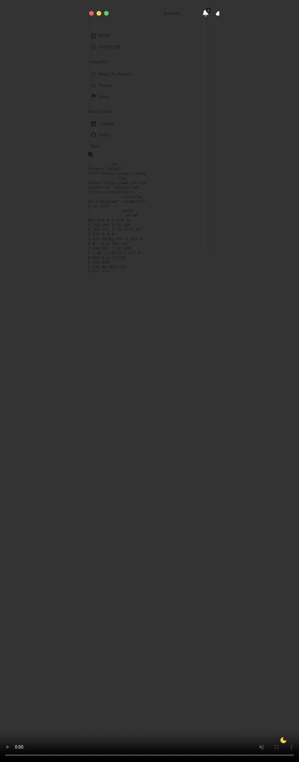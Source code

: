 <!-- Important Notes: while running the code on a local host or internal server there are no errors, Currently some methods are not accepted because of some encryption -->
<html lang="en">

<head>
  <meta charset="UTF-8">
  <title>Portfolio - Patchol</title>
  <link rel="stylesheet" href="https://fonts.googleapis.com/css?family=Roboto+Mono&display=swap">
  <style>
    * {
      outline: none;
      box-sizing: border-box;
    }

    :root {
      --theme-bg-color: rgba(16 18 27 / 40%);
      --border-color: rgba(113 119 144 / 25%);
      --theme-color: #f9fafb;
      --inactive-color: rgb(113 119 144 / 78%);
      --body-font: "Roboto Mono", Monospace;
      --hover-menu-bg: rgba(12 15 25 / 30%);
      --content-title-color: #999ba5;
      --content-bg: rgb(146 151 179 / 13%);
      --button-inactive: rgb(249 250 251 / 55%);
      --search-bg: #0e0e0e;
      --overlay-bg: rgba(36, 39, 59, 0.3);
      --scrollbar-bg: rgb(1 2 3 / 40%);
      --text_gradient: linear-gradient(to right, #e6e5e5, #f5f5f5);
      --large_cursor_color: white;
      --small_cursor_color: rgb(150, 150, 150);
    }

    .light-mode {
      --theme-bg-color: rgb(255 255 255 / 31%);
      --theme-color: #3c3a3a;
      --inactive-color: #333333;
      --button-inactive: #3c3a3a;
      --search-bg: rgb(255 255 255 / 31%);
      --dropdown-bg: #f7f7f7;
      --overlay-bg: rgb(255 255 255 / 30%);
      --border-color: rgb(255 255 255 / 35%);
      --hover-menu-bg: rgba(255 255 255 / 35%);
      --scrollbar-bg: rgb(255 253 253 / 57%);
      --content-title-color: --theme-color;
      --text_gradient: linear-gradient(to right, rgb(10, 10, 10), #131313);
      --large_cursor_color: black;
      --small_cursor_color: rgb(32, 32, 32);

    }

    html {
      box-sizing: border-box;
      -webkit-font-smoothing: antialiased;
    }

    body {
      cursor: none;
      font-family: var(--body-font);
      background-image: url(https://cdn.discordapp.com/attachments/597497464211243028/1121114691175985242/background.png);
      background-size: cover;
      background-position: center;
      display: flex;
      justify-content: center;
      align-items: center;
      flex-direction: column;
      padding: 2em;
      width: 100%;
      height: 100vh;
      overflow-x: hidden;
      overflow-y: hidden;
    }

    .cursor {
      width: var(--size);
      height: var(--size);
      border-radius: 50%;
      position: absolute;
      left: 0;
      top: 0;
      pointer-events: none;
      z-index: 100;
    }

    .cursor--large {
      --size: 40px;
      border: 1px solid var(--large_cursor_color);
      ;
    }

    .cursor--small {
      --size: 10px;
      background: var(--small_cursor_color);
      transform: translate(-50%, -50%);
    }

    @media screen and (max-width: 480px) {
      body {
        padding: 0.8em;
      }
    }

    .video-bg {
      position: fixed;
      right: 0;
      top: 0;
      width: 100%;
      height: 100%;
    }

    .video-bg video {
      width: 100%;
      height: 100%;
      -o-object-fit: cover;
      object-fit: cover;
    }

    img {
      max-width: 100%;
    }

    .dark-light {
      position: fixed;
      bottom: 50px;
      right: 30px;
      background-color: var(--dropdown-bg);
      box-shadow: -1px 3px 8px -1px rgba(0, 0, 0, 0.2);
      padding: 8px;
      border-radius: 50%;
      z-index: 3;

    }

    .dark-light svg {
      width: 24px;
      flex-shrink: 0;
      fill: #ffce45;
      stroke: #ffce45;
      transition: 0.5s;
    }

    .light-mode .dark-light svg {
      fill: transparent;
      stroke: var(--theme-color);
    }

    .light-mode .profile-img {
      border: 2px solid var(--theme-bg-color);
    }

    .light-mode .content-section ul {
      background-color: var(--theme-bg-color);
    }


    .light-mode .dropdown.is-active ul {
      background-color: rgba(255, 255, 255, 0.94);
    }


    .app {
      background-color: var(--theme-bg-color);
      max-width: 1250px;
      max-height: 860px;
      height: 90vh;
      display: flex;
      flex-direction: column;
      overflow: hidden;
      position: relative;
      width: 100%;
      border-radius: 14px;
      backdrop-filter: blur(20px);
      -webkit-backdrop-filter: blur(20px);
      font-size: 15px;
      font-weight: 500;
    }

    .header {
      display: flex;
      align-items: center;
      flex-shrink: 0;
      height: 58px;
      width: 100%;
      border-bottom: 1px solid var(--border-color);
      padding: 0 30px;
      white-space: nowrap;
    }

    @media screen and (max-width: 480px) {
      .header {
        padding: 0 16px;
      }
    }

    .header-menu {
      display: flex;
      align-items: center;
    }

    .header-menu a {
      padding: 20px 30px;
      text-decoration: none;
      color: var(--inactive-color);
      border-bottom: 2px solid transparent;
      transition: 0.3s;
    }

    @media screen and (max-width: 610px) {
      .header-menu a:not(.main-header-link) {
        display: none;
      }
    }

    .header-menu a.is-active,
    .header-menu a:hover {
      color: var(--theme-color);
      border-bottom: 2px solid var(--theme-color);
    }

    .notify {
      position: relative;
    }

    .notify:before {
      content: "";
      position: absolute;
      background-color: #272727;
      width: 6px;
      height: 6px;
      border-radius: 50%;
      right: 20px;
      top: 16px;
    }

    @media screen and (max-width: 1055px) {
      .notify {
        display: none;
      }
    }

    .menu-circle {
      width: 15px;
      height: 15px;
      background-color: #f96057;
      border-radius: 50%;
      box-shadow: 24px 0 0 0 #f8ce52, 48px 0 0 0 #5fcf65;
      margin-right: 195px;
      flex-shrink: 0;
    }

    @media screen and (max-width: 945px) {
      .menu-circle {
        display: none;
      }
    }

    @keyframes glowing-button-85 {
      0% {
        background-position: 0 0;
      }

      50% {
        background-position: 400% 0;
      }

      100% {
        background-position: 0 0;
      }
    }

    .button-85:after {
      z-index: -1;
      content: "";
      position: absolute;
      width: 100%;
      height: 100%;
      background: #222;
      left: 0;
      top: 0;
      border-radius: 10px;
    }

    .search-bar {
      height: 40px;
      display: flex;
      width: 100%;
      max-width: 400px;
      padding-left: 16px;
      border-radius: 2px;
    }

    .search-bar input {
      width: 100%;
      height: 100%;
      border: none;
      background-color: var(--search-bg);
      border-radius: 4px;
      font-family: var(--body-font);
      font-size: 15px;
      font-weight: 1000;
      padding: 0 20px 0 40px;
      box-shadow: 0 0 0 2px rgba(134, 140, 160, 0.02);
      background-size: 14px;
      background-repeat: no-repeat;
      background-position: 16px 48%;
      color: var(--theme-color);
    }

    .search-bar input::-moz-placeholder {
      font-family: var(--body-font);
      color: var(--inactive-color);
      font-size: 15px;
      font-weight: 500;
    }

    .search-bar input:-ms-input-placeholder {
      font-family: var(--body-font);
      color: var(--inactive-color);
      font-size: 15px;
      font-weight: 500;
    }

    .search-bar input::placeholder {
      font-family: var(--body-font);
      color: var(--inactive-color);
      font-size: 15px;
      font-weight: 500;
    }

    .header-profile {
      display: flex;
      align-items: center;
      padding: 0 16px 0 40px;
      margin-left: auto;
      flex-shrink: 0;
    }

    .header-profile svg {
      width: 22px;
      color: #f9fafb;
      flex-shrink: 0;
    }

    .notification {
      position: relative;
    }

    .notification-number {
      position: absolute;
      background-color: #161616;
      width: 16px;
      height: 16px;
      border-radius: 50%;
      font-size: 10px;
      display: flex;
      align-items: center;
      justify-content: center;
      color: #fff;
      right: -6px;
      top: -6px;
    }

    .notification+svg {
      margin-left: 22px;
    }

    @media screen and (max-width: 945px) {
      .notification+svg {
        display: none;
      }
    }

    .profile-img {
      width: 32px;
      height: 32px;
      border-radius: 50%;
      -o-object-fit: cover;
      object-fit: cover;
      border: 2px solid var(--theme-color);
      margin-left: 22px;
    }

    .wide .header-menu,
    .wide .header-profile {
      display: none;
    }

    .wide .search-bar {
      max-width: 600px;
      margin: auto;
      transition: 0.4s;
      box-shadow: 0 0 0 1px var(--border-color);
      padding-left: 0;
    }

    .wide .menu-circle {
      margin-right: 0;
    }

    .wrapper {
      display: flex;
      flex-grow: 1;
      overflow: hidden;
    }

    .left-side {
      overflow-x: hidden;
      flex-basis: 240px;
      border-right: 1px solid var(--border-color);
      padding: 26px;
      overflow: auto;
      flex-shrink: 0;
    }

    @media screen and (max-width: 945px) {
      .left-side {
        display: none;
      }
    }

    .side-wrapper+.side-wrapper {
      margin-top: 20px;
    }

    .side-title {
      color: var(--inactive-color);
      margin-bottom: 14px;
    }

    .side-menu {
      display: flex;
      flex-direction: column;
      white-space: nowrap;
    }

    .side-menu a {
      text-decoration: none;
      color: var(--theme-color);
      display: flex;
      align-items: center;
      font-weight: 400;
      padding: 10px;
      font-size: 14px;
      border-radius: 6px;
      transition: 0.3s;
    }

    .side-menu a:hover {
      background-color: var(--hover-menu-bg);
    }

    .side-menu svg {
      width: 16px;
      margin-right: 8px;
    }

    .updates {
      position: relative;
      top: 0;
      right: 0;
      margin-left: auto;
      width: 18px;
      height: 18px;
      font-size: 11px;
    }

    .main-header {
      display: flex;
      align-items: center;
      border-bottom: 1px solid var(--border-color);
      height: 58px;
      flex-shrink: 0;
    }

    .main-header .header-menu {
      margin-left: 150px;
    }

    @media screen and (max-width: 1055px) {
      .main-header .header-menu {
        margin: auto;
      }
    }

    .main-header .header-menu a {
      padding: 20px 24px;
    }

    .main-container {
      display: flex;
      flex-direction: column;
      flex-grow: 1;
    }

    .menu-link-main {
      text-decoration: none;
      color: var(--theme-color);
      padding: 0 30px;
    }

    @media screen and (max-width: 1055px) {
      .menu-link-main {
        display: none;
      }
    }

    .content-wrapper {
      display: flex;
      flex-direction: column;
      color: var(--theme-color);
      padding: 20px 40px;
      height: 100%;
      overflow: auto;
      background-color: var(--theme-bg-color);
    }

    @media screen and (max-width: 510px) {
      .content-wrapper {
        padding: 20px;
      }
    }

    .content-wrapper-header {
      display: flex;
      align-items: center;
      width: 100%;
      justify-content: space-between;
      border-radius: 14px;
      padding: 20px 40px;
    }

    @media screen and (max-width: 415px) {
      .content-wrapper-header {
        padding: 20px;
      }
    }





    .content-wrapp-header {
      display: flex;
      align-items: center;
      width: 100%;
      font-size: 16px;
      background-color: var(--content-bg);
      border-radius: 14px;
      border: 1px solid var(--theme-bg-color);
      padding: 20px;

      transition: 0.3s ease;
      justify-content: space-between;

      padding: 20px 40px;
    }

    @media screen and (max-width: 415px) {
      .content-wrapp-header {
        padding: 20px;
      }
    }



    .content-wrapper.overlay {
      pointer-events: none;
      transition: 0.3s;
      background-color: var(--overlay-bg);
    }

    .overlay-app {
      width: 100%;
      height: 100%;
      position: fixed;
      left: 0;
      top: 0;
      pointer-events: all;
      background-color: rgba(36, 39, 59, 0.8);
      opacity: 0;
      visibility: hidden;
      transition: 0.3s;
    }

    .overlay-app.is-active {
      visibility: visible;
      opacity: 1;
    }

    .img-content {
      font-weight: 500;
      font-size: 17px;
      display: flex;
      align-items: center;
      margin: 0;
    }

    .img-content svg {
      width: 28px;
      margin-right: 14px;
    }

    .content-text {
      font-weight: 400;
      font-size: 14px;
      margin-top: 16px;
      line-height: 1.7em;
      color: #ebecec;
      width: 150%;
      background-image: var(--text_gradient);
      display: -webkit-box;
      -webkit-line-clamp: 4;
      -webkit-box-orient: vertical;
      overflow: hidden;
      text-overflow: ellipsis;
      -webkit-background-clip: text;
      -moz-background-clip: text;
      -webkit-text-fill-color: transparent;
      -moz-text-fill-color: transparent;
    }

    .content-tt {
      font-weight: 400;
      font-size: 14px;
      margin-top: 16px;
      line-height: 1.7em;
      width: 250%;
      color: #ebecec;
      background-image: var(--text_gradient);
      display: -webkit-box;
      -webkit-line-clamp: 4;
      -webkit-background-clip: text;
      -moz-background-clip: text;
      -webkit-text-fill-color: transparent;
      -moz-text-fill-color: transparent;
    }

    .content-wrapper-context {
      max-width: 350px;
    }

    .content-button {
      cursor: none;
      background-color: #1f1f1f;
      border: none;
      padding: 8px 26px;
      color: #fff;
      border-radius: 5px;
      margin-top: 16px;
      transition: 0.3s;
      margin-left: 10px;
      white-space: nowrap;
    }

    .content-wrapper-img {
      width: 150px;
      -o-object-fit: cover;
      object-fit: cover;
      margin-top: -25px;
      -o-object-position: center;
      object-position: center;
    }

    @media screen and (max-width: 520px) {
      .content-wrapper-img {
        width: 90px;
      }
    }

    .content-section {
      margin-top: 30px;
      display: flex;
      flex-direction: column;
    }

    .content-section-title {
      color: var(--content-title-color);
      margin-bottom: 14px;
    }

    .content-section ul {
      display: flex;
      flex-direction: column;
      width: 100%;
      height: 100%;
      justify-content: space-around;
      background-color: var(--content-bg);
      padding-left: 0;
      margin: 0;
      border-radius: 14px;
      border: 1px solid var(--theme-bg-color);
    }

    .content-section ul li {
      list-style: none;
      padding: 10px 18px;
      display: flex;
      align-items: center;
      font-size: 16px;
      width: 100%;
      height: 100%;
      white-space: nowrap;
      transition: 0.3s;
    }

    .content-section ul li:hover {
      background-color: var(--theme-bg-color);
    }

    .content-section ul li:hover:first-child {
      border-radius: 13px 13px 0 0;
    }

    .content-section ul li:hover:last-child {
      border-radius: 0 0 13px 13px;
    }

    .content-section ul li+li {
      border-top: 1px solid var(--border-color);
    }

    .content-section ul svg {
      width: 28px;
      border-radius: 6px;
      margin-right: 16px;
      flex-shrink: 0;
    }

    .products {
      display: flex;
      align-items: center;
      width: 150px;
    }

    @media screen and (max-width: 480px) {
      .products {
        width: 120px;
      }
    }

    .status {
      margin-left: auto;
      width: 140px;
      font-size: 15px;
      position: relative;
    }

    @media screen and (max-width: 700px) {
      .status {
        display: none;
      }
    }

    .status-circle {
      width: 6px;
      height: 6px;
      background-color: #2b2b2b;
      position: absolute;
      border-radius: 50%;
      top: 4px;
      left: -20px;
    }

    .status-button {
      font-size: 15px;
      margin-top: 0;
      padding: 6px 24px;
    }



    @media screen and (max-width: 390px) {
      .status-button {
        padding: 6px 14px;
      }
    }

    .status-button.open {
      background: none;
      color: var(--button-inactive);
      border: 1px solid var(--button-inactive);
    }

    .status-button:not(.open):hover {
      color: #fff;
      border-color: #fff;
    }

    .content-button:not(.open):hover {
      cursor: none;
      background: #939394;
    }

    .menu {
      width: 5px;
      height: 5px;
      background-color: var(--button-inactive);
      border-radius: 50%;
      box-shadow: 7px 0 0 0 var(--button-inactive), 14px 0 0 0 var(--button-inactive);
      margin: 0 12px;
    }

    @media screen and (max-width: 415px) {
      .adobe-product .menu {
        display: none;
      }
    }

    .dropdown {
      position: relative;
      height: 53px;
      width: 40px;
      top: -24px;
      display: flex;
      left: -5px;
      background: transparent;
      border: none;
    }

    .dropdown ul {
      position: absolute;
      background: var(--dropdown-bg);
      height: 110px;
      width: 120px;
      right: 0;
      top: 20px;
      pointer-events: none;
      opacity: 0;
      transform: translatey(10px);
      transition: all 0.4s ease;
    }

    .dropdown ul li a {
      text-decoration: none;
      color: var(--theme-color);
      font-size: 12px;
    }

    .dropdown.is-active ul {
      opacity: 1;
      pointer-events: all;
      transform: translatey(25px);
    }

    .dropdown.is-active ul li:hover {
      background-color: var(--dropdown-hover);
    }

    .button-wrapper {
      display: flex;
      align-items: center;
      justify-content: flex-end;
      width: 187px;
      margin-left: auto;
    }

    @media screen and (max-width: 480px) {
      .button-wrapper {
        width: auto;
      }
    }







    .content-button-wrapper .content-button.status-button.open.close {
      width: auto;
    }

    .content-section .close {
      margin-right: 0;
      width: 24px;
    }

    .checkbox-wrapper {
      display: flex;
      align-items: center;
      font-size: 14px;
      font-weight: 400;
    }

    .checkbox-wrapper+.checkbox-wrapper {
      margin: 20px 0 40px;
    }

    .checkbox {
      display: none;
    }

    .checkbox+label {
      display: flex;
      align-items: center;
    }

    .checkbox+label:before {
      content: "";
      margin-right: 10px;
      width: 15px;
      height: 15px;
      border: 1px solid var(--theme-color);
      border-radius: 4px;
      flex-shrink: 0;
    }

    .checkbox:checked+label:before {
      background-color: #414141;
      border-color: #414141;
      background-image: url("data:image/svg+xml;charset=UTF-8,%3csvg xmlns='http://www.w3.org/2000/svg' width='24' height='24' viewBox='0 0 24 24' fill='none' stroke='%23fff' stroke-width='3' stroke-linecap='round' stroke-linejoin='round' class='feather feather-check'%3e%3cpath d='M20 6L9 17l-5-5'/%3e%3c/svg%3e");
      background-position: 50%;
      background-size: 12px;
      background-repeat: no-repeat;
    }

    .content-button-wrapper {
      margin-top: auto;
      margin-left: auto;
    }

    .content-button-wrapper .open {
      margin-right: 8px;
    }

    .apps-card {
      display: flex;
      align-items: center;
      flex-wrap: wrap;
      width: calc(100% + 20px);
    }

    .app-card {
      display: flex;
      flex-direction: column;
      width: calc(33.3% - 20px);
      font-size: 16px;
      background-color: var(--content-bg);
      border-radius: 14px;
      border: 1px solid var(--theme-bg-color);
      padding: 20px;
      transition: 0.3s ease;
    }

    .app-card:hover {
      transform: scale(1.02);
      background-color: var(--theme-bg-color);
    }

    .app-card svg {
      width: 28px;
      border-radius: 6px;
      margin-right: 12px;
      flex-shrink: 0;
    }

    .app-card+.app-card {
      margin-left: 20px;
    }

    .app-card span {
      display: flex;
      align-items: center;
    }

    .app-card__subtext {
      font-size: 14px;
      font-weight: 400;
      line-height: 1.6em;
      margin-top: 20px;
      border-bottom: 1px solid var(--border-color);
      padding-bottom: 20px;
    }

    .app-card-buttons {
      display: flex;
      align-items: center;
      margin-left: auto;
      margin-top: 16px;
    }

    @media screen and (max-width: 1110px) {
      .app-card {
        width: calc(50% - 20px);
      }

      .app-card:last-child {
        margin-top: 20px;
        margin-left: 0px;
      }
    }

    @media screen and (max-width: 565px) {
      .app-card {
        width: calc(100% - 20px);
        margin-top: 20px;
      }

      .app-card+.app-card {
        margin-left: 0;
      }
    }

    ::-webkit-scrollbar {
      width: 6px;
      border-radius: 10px;
    }

    ::-webkit-scrollbar-thumb {
      background: var(--scrollbar-bg);
      border-radius: 10px;
    }
  </style>
</head>

<body>
  <div class="cursor cursor--large"></div>
  <div class="cursor cursor--small"></div>
  <!DOCTYPE html>
  <html lang="en">

  <head>
    <meta charset="UTF-8">
    <title>Portfolio - Aviv Shaked</title>
    <script src="https://cdn.jsdelivr.net/npm/bootstrap@5.1.3/dist/js/bootstrap.min.js"
      integrity="sha384-QJHtvGhmr9XOIpI6YVutG+2QOK9T+ZnN4kzFN1RtK3zEFEIsxhlmWl5/YESvpZ13"
      crossorigin="anonymous"></script>
    <link rel="stylesheet" href="https://cdn.jsdelivr.net/npm/bootstrap@5.1.3/dist/css/bootstrap.min.css"
      integrity="sha384-1BmE4kWBq78iYhFldvKuhfTAU6auU8tT94WrHftjDbrCEXSU1oBoqyl2QvZ6jIW3" crossorigin="anonymous">
    <link rel="stylesheet" href="https://cdnjs.cloudflare.com/ajax/libs/normalize/5.0.0/normalize.min.css">
    <meta name="viewport" content="width=device-width, initial-scale=1.0">

  </head>

  <body>
    <div class="video-bg">
      <video width="1920 " height="1080" autoplay loop muted>
        <source src="https://cdn.discordapp.com/attachments/597497464211243028/1121114690601369670/waves.mp4"
          type="video/mp4">
        Your browser does not support the video tag.
      </video>
    </div>
    <div class="dark-light">
      <svg viewBox="0 0 24 24" stroke="currentColor" stroke-width="1.5" fill="none" stroke-linecap="round"
        stroke-linejoin="round">
        <path d="M21 12.79A9 9 0 1111.21 3 7 7 0 0021 12.79z" />
      </svg>
    </div>
    <div class="app">
      <div class="header">
        <div class="menu-circle"></div>
        <div class="header-menu">
          <a class="menu-link is-active" href="#">Portfolio</a>
        </div>
        <div class="header-profile">
          <div class="notification">
            <span class="notification-number">0 </span>
            <svg viewBox="0 0 24 24" fill="currentColor" stroke="currentColor" stroke-width="2" stroke-linecap="round"
              stroke-linejoin="round" class="feather feather-bell">
              <path d="M18 8A6 6 0 006 8c0 7-3 9-3 9h18s-3-2-3-9M13.73 21a2 2 0 01-3.46 0" />
            </svg>
          </div>
          <svg viewBox="0 0 512 512" fill="currentColor">
            <path
              d="M448.773 235.551A135.893 135.893 0 00451 211c0-74.443-60.557-135-135-135-47.52 0-91.567 25.313-115.766 65.537-32.666-10.59-66.182-6.049-93.794 12.979-27.612 19.013-44.092 49.116-45.425 82.031C24.716 253.788 0 290.497 0 331c0 7.031 1.703 13.887 3.006 20.537l.015.015C12.719 400.492 56.034 436 106 436h300c57.891 0 106-47.109 106-105 0-40.942-25.053-77.798-63.227-95.449z" />
          </svg>
          <img class="profile-img"
            src="https://media.licdn.com/dms/image/D4E03AQET697eb0jtIQ/profile-displayphoto-shrink_800_800/0/1681474065656?e=1692835200&v=beta&t=qXTMtCKD3VZD0J8ZqFVVo2eSkWAlrHczbsA0qF3dU_o"
            alt="">
        </div>
      </div>
      <div class="wrapper">
        <div class="left-side">
          <div class="side-wrapper">
            <div class="side-menu">
              <a href="#home">
                <svg viewBox="0 0 512 512">
                  <g xmlns="http://www.w3.org/2000/svg" fill="currentColor">
                    <path d="M0 0h128v128H0zm0 0M192 0h128v128H192zm0 0M384 0h128v128H384zm0 0M0 192h128v128H0zm0 0"
                      data-original="#bfc9d1" />
                  </g>
                  <path xmlns="http://www.w3.org/2000/svg" d="M192 192h128v128H192zm0 0" fill="currentColor"
                    data-original="#82b1ff" />
                  <path xmlns="http://www.w3.org/2000/svg"
                    d="M384 192h128v128H384zm0 0M0 384h128v128H0zm0 0M192 384h128v128H192zm0 0M384 384h128v128H384zm0 0"
                    fill="currentColor" data-original="#bfc9d1" />
                </svg>
                HOME
              </a>
              <a href="#what">
                <svg xmlns="http://www.w3.org/2000/svg" width="16" height="16" fill="currentColor" class="bi bi-grid"
                  viewBox="0 0 16 16">
                  <path
                    d="M1 2.5A1.5 1.5 0 0 1 2.5 1h3A1.5 1.5 0 0 1 7 2.5v3A1.5 1.5 0 0 1 5.5 7h-3A1.5 1.5 0 0 1 1 5.5v-3zM2.5 2a.5.5 0 0 0-.5.5v3a.5.5 0 0 0 .5.5h3a.5.5 0 0 0 .5-.5v-3a.5.5 0 0 0-.5-.5h-3zm6.5.5A1.5 1.5 0 0 1 10.5 1h3A1.5 1.5 0 0 1 15 2.5v3A1.5 1.5 0 0 1 13.5 7h-3A1.5 1.5 0 0 1 9 5.5v-3zm1.5-.5a.5.5 0 0 0-.5.5v3a.5.5 0 0 0 .5.5h3a.5.5 0 0 0 .5-.5v-3a.5.5 0 0 0-.5-.5h-3zM1 10.5A1.5 1.5 0 0 1 2.5 9h3A1.5 1.5 0 0 1 7 10.5v3A1.5 1.5 0 0 1 5.5 15h-3A1.5 1.5 0 0 1 1 13.5v-3zm1.5-.5a.5.5 0 0 0-.5.5v3a.5.5 0 0 0 .5.5h3a.5.5 0 0 0 .5-.5v-3a.5.5 0 0 0-.5-.5h-3zm6.5.5A1.5 1.5 0 0 1 10.5 9h3a1.5 1.5 0 0 1 1.5 1.5v3a1.5 1.5 0 0 1-1.5 1.5h-3A1.5 1.5 0 0 1 9 13.5v-3zm1.5-.5a.5.5 0 0 0-.5.5v3a.5.5 0 0 0 .5.5h3a.5.5 0 0 0 .5-.5v-3a.5.5 0 0 0-.5-.5h-3z" />
                </svg>
                EXPERTISE
              </a>
            </div>
          </div>
          <div class="side-wrapper">
            <div class="side-title">Categories</div>
            <div class="side-menu">
              <a href="#work">
                <svg xmlns="http://www.w3.org/2000/svg" width="16" height="16" fill="currentColor"
                  class="bi bi-list-check" viewBox="0 0 16 16">
                  <path fill-rule="evenodd"
                    d="M5 11.5a.5.5 0 0 1 .5-.5h9a.5.5 0 0 1 0 1h-9a.5.5 0 0 1-.5-.5zm0-4a.5.5 0 0 1 .5-.5h9a.5.5 0 0 1 0 1h-9a.5.5 0 0 1-.5-.5zm0-4a.5.5 0 0 1 .5-.5h9a.5.5 0 0 1 0 1h-9a.5.5 0 0 1-.5-.5zM3.854 2.146a.5.5 0 0 1 0 .708l-1.5 1.5a.5.5 0 0 1-.708 0l-.5-.5a.5.5 0 1 1 .708-.708L2 3.293l1.146-1.147a.5.5 0 0 1 .708 0zm0 4a.5.5 0 0 1 0 .708l-1.5 1.5a.5.5 0 0 1-.708 0l-.5-.5a.5.5 0 1 1 .708-.708L2 7.293l1.146-1.147a.5.5 0 0 1 .708 0zm0 4a.5.5 0 0 1 0 .708l-1.5 1.5a.5.5 0 0 1-.708 0l-.5-.5a.5.5 0 0 1 .708-.708l.146.147 1.146-1.147a.5.5 0 0 1 .708 0z" />
                </svg>
                Work ( No Record )
              </a>
              <a href="#project">
                <svg xmlns="http://www.w3.org/2000/svg" width="16" height="16" fill="currentColor"
                  class="bi bi-code-slash" viewBox="0 0 16 16">
                  <path
                    d="M10.478 1.647a.5.5 0 1 0-.956-.294l-4 13a.5.5 0 0 0 .956.294l4-13zM4.854 4.146a.5.5 0 0 1 0 .708L1.707 8l3.147 3.146a.5.5 0 0 1-.708.708l-3.5-3.5a.5.5 0 0 1 0-.708l3.5-3.5a.5.5 0 0 1 .708 0zm6.292 0a.5.5 0 0 0 0 .708L14.293 8l-3.147 3.146a.5.5 0 0 0 .708.708l3.5-3.5a.5.5 0 0 0 0-.708l-3.5-3.5a.5.5 0 0 0-.708 0z" />
                </svg>
                Projects
              </a>
              <a href="#about">
                <svg xmlns="http://www.w3.org/2000/svg" width="16" height="16" fill="currentColor"
                  class="bi bi-flag-fill" viewBox="0 0 16 16">
                  <path
                    d="M14.778.085A.5.5 0 0 1 15 .5V8a.5.5 0 0 1-.314.464L14.5 8l.186.464-.003.001-.006.003-.023.009a12.435 12.435 0 0 1-.397.15c-.264.095-.631.223-1.047.35-.816.252-1.879.523-2.71.523-.847 0-1.548-.28-2.158-.525l-.028-.01C7.68 8.71 7.14 8.5 6.5 8.5c-.7 0-1.638.23-2.437.477A19.626 19.626 0 0 0 3 9.342V15.5a.5.5 0 0 1-1 0V.5a.5.5 0 0 1 1 0v.282c.226-.079.496-.17.79-.26C4.606.272 5.67 0 6.5 0c.84 0 1.524.277 2.121.519l.043.018C9.286.788 9.828 1 10.5 1c.7 0 1.638-.23 2.437-.477a19.587 19.587 0 0 0 1.349-.476l.019-.007.004-.002h.001" />
                </svg>
                About
              </a>
            </div>
          </div>
          <div class="side-wrapper">
            <div class="side-title">Social Links</div>
            <div class="side-menu">
              <a target="_blank" href="https://www.linkedin.com/in/aviv-shaked-59a4b7271/">
                <svg xmlns="http://www.w3.org/2000/svg" width="16" height="16" fill="currentColor"
                  class="bi bi-linkedin" viewBox="0 0 16 16">
                  <path
                    d="M0 1.146C0 .513.526 0 1.175 0h13.65C15.474 0 16 .513 16 1.146v13.708c0 .633-.526 1.146-1.175 1.146H1.175C.526 16 0 15.487 0 14.854V1.146zm4.943 12.248V6.169H2.542v7.225h2.401zm-1.2-8.212c.837 0 1.358-.554 1.358-1.248-.015-.709-.52-1.248-1.342-1.248-.822 0-1.359.54-1.359 1.248 0 .694.521 1.248 1.327 1.248h.016zm4.908 8.212V9.359c0-.216.016-.432.08-.586.173-.431.568-.878 1.232-.878.869 0 1.216.662 1.216 1.634v3.865h2.401V9.25c0-2.22-1.184-3.252-2.764-3.252-1.274 0-1.845.7-2.165 1.193v.025h-.016a5.54 5.54 0 0 1 .016-.025V6.169h-2.4c.03.678 0 7.225 0 7.225h2.4z" />
                </svg>
                LinkedIn
              </a>
              <a target="_blank" href="https://github.com/Patcholie">
                <svg xmlns="http://www.w3.org/2000/svg" width="16" height="16" fill="currentColor" class="bi bi-github"
                  viewBox="0 0 16 16">
                  <path
                    d="M8 0C3.58 0 0 3.58 0 8c0 3.54 2.29 6.53 5.47 7.59.4.07.55-.17.55-.38 0-.19-.01-.82-.01-1.49-2.01.37-2.53-.49-2.69-.94-.09-.23-.48-.94-.82-1.13-.28-.15-.68-.52-.01-.53.63-.01 1.08.58 1.23.82.72 1.21 1.87.87 2.33.66.07-.52.28-.87.51-1.07-1.78-.2-3.64-.89-3.64-3.95 0-.87.31-1.59.82-2.15-.08-.2-.36-1.02.08-2.12 0 0 .67-.21 2.2.82.64-.18 1.32-.27 2-.27.68 0 1.36.09 2 .27 1.53-1.04 2.2-.82 2.2-.82.44 1.1.16 1.92.08 2.12.51.56.82 1.27.82 2.15 0 3.07-1.87 3.75-3.65 3.95.29.25.54.73.54 1.48 0 1.07-.01 1.93-.01 2.2 0 .21.15.46.55.38A8.012 8.012 0 0 0 16 8c0-4.42-3.58-8-8-8z" />
                </svg>
                Github
              </a>
        <a href="mailto:aquamarined07@gmail.com?subject=&cc=&bcc=&body=">Mail</a>
                <svg viewBox="0 0 512 512" fill="currentColor">
                  <path
                    d="M352 0H64C28.704 0 0 28.704 0 64v320a16.02 16.02 0 009.216 14.496A16.232 16.232 0 0016 400c3.68 0 7.328-1.248 10.24-3.712L117.792 320H352c35.296 0 64-28.704 64-64V64c0-35.296-28.704-64-64-64z" />
                  <path
                    d="M464 128h-16v128c0 52.928-43.072 96-96 96H129.376L128 353.152V400c0 26.464 21.536 48 48 48h234.368l75.616 60.512A16.158 16.158 0 00496 512c2.336 0 4.704-.544 6.944-1.6A15.968 15.968 0 00512    496V176c0-26.464-21.536-48-48-48z" /></svg></a>

              <a target="_blank" href="https://www.instagram.com/_avivshaked_/">
                <svg xmlns="http://www.w3.org/2000/svg" width="16" height="16" fill="currentColor"
                  class="bi bi-instagram" viewBox="0 0 16 16">
                  <path
                    d="M8 0C5.829 0 5.556.01 4.703.048 3.85.088 3.269.222 2.76.42a3.917 3.917 0 0 0-1.417.923A3.927 3.927 0 0 0 .42 2.76C.222 3.268.087 3.85.048 4.7.01 5.555 0 5.827 0 8.001c0 2.172.01 2.444.048 3.297.04.852.174 1.433.372 1.942.205.526.478.972.923 1.417.444.445.89.719 1.416.923.51.198 1.09.333 1.942.372C5.555 15.99 5.827 16 8 16s2.444-.01 3.298-.048c.851-.04 1.434-.174 1.943-.372a3.916 3.916 0 0 0 1.416-.923c.445-.445.718-.891.923-1.417.197-.509.332-1.09.372-1.942C15.99 10.445 16 10.173 16 8s-.01-2.445-.048-3.299c-.04-.851-.175-1.433-.372-1.941a3.926 3.926 0 0 0-.923-1.417A3.911 3.911 0 0 0 13.24.42c-.51-.198-1.092-.333-1.943-.372C10.443.01 10.172 0 7.998 0h.003zm-.717 1.442h.718c2.136 0 2.389.007 3.232.046.78.035 1.204.166 1.486.275.373.145.64.319.92.599.28.28.453.546.598.92.11.281.24.705.275 1.485.039.843.047 1.096.047 3.231s-.008 2.389-.047 3.232c-.035.78-.166 1.203-.275 1.485a2.47 2.47 0 0 1-.599.919c-.28.28-.546.453-.92.598-.28.11-.704.24-1.485.276-.843.038-1.096.047-3.232.047s-2.39-.009-3.233-.047c-.78-.036-1.203-.166-1.485-.276a2.478 2.478 0 0 1-.92-.598 2.48 2.48 0 0 1-.6-.92c-.109-.281-.24-.705-.275-1.485-.038-.843-.046-1.096-.046-3.233 0-2.136.008-2.388.046-3.231.036-.78.166-1.204.276-1.486.145-.373.319-.64.599-.92.28-.28.546-.453.92-.598.282-.11.705-.24 1.485-.276.738-.034 1.024-.044 2.515-.045v.002zm4.988 1.328a.96.96 0 1 0 0 1.92.96.96 0 0 0 0-1.92zm-4.27 1.122a4.109 4.109 0 1 0 0 8.217 4.109 4.109 0 0 0 0-8.217zm0 1.441a2.667 2.667 0 1 1 0 5.334 2.667 2.667 0 0 1 0-5.334z" />
                </svg>
                Instagram
              </a>
            </div>
          </div>
        </div>
        <div class="main-container">
          <div class="content-wrapper">
            <div id="home" class="content-wrapper-header">
              <div class="content-wrapper-context">
                <h1>
                  Aviv Shaked
                </h1>
                <div class="content-text"> Based in Haifa, Israel, I have a deep love for programming and thrive in
                  team-based environments. With ample free time available, I'm eager to explore and master new
                  programming languages.
                </div>
                <a target="_blank" href="https://example.com/work-in-progress"><button class="content-button">Show
                    Resume</button></a>
              </div>
              <svg xmlns="http://www.w3.org/2000/svg" width="256" height="256" fill="currentColor" class="bi bi-code" viewBox="0 0 16 16"> <path d="M5.854 4.854a.5.5 0 1 0-.708-.708l-3.5 3.5a.5.5 0 0 0 0 .708l3.5 3.5a.5.5 0 0 0 .708-.708L2.707 8l3.147-3.146zm4.292 0a.5.5 0 0 1 .708-.708l3.5 3.5a.5.5 0 0 1 0 .708l-3.5 3.5a.5.5 0 0 1-.708-.708L13.293 8l-3.147-3.146z"/> </svg>
            </div>
            <div id="what" class="content-section">
              <div class="content-section-title">Subjects I am well-versed in</div>
              <ul>
                <li class="adobe-product">
                  <div class="products">
                    <svg xmlns="http://www.w3.org/2000/svg" viewBox="0 0 448 512">
                      <path
                        d="M439.8 200.5c-7.7-30.9-22.3-54.2-53.4-54.2h-40.1v47.4c0 36.8-31.2 67.8-66.8 67.8H172.7c-29.2 0-53.4 25-53.4 54.3v101.8c0 29 25.2 46 53.4 54.3 33.8 9.9 66.3 11.7 106.8 0 26.9-7.8 53.4-23.5 53.4-54.3v-40.7H226.2v-13.6h160.2c31.1 0 42.6-21.7 53.4-54.2 11.2-33.5 10.7-65.7 0-108.6zM286.2 404c11.1 0 20.1 9.1 20.1 20.3 0 11.3-9 20.4-20.1 20.4-11 0-20.1-9.2-20.1-20.4.1-11.3 9.1-20.3 20.1-20.3zM167.8 248.1h106.8c29.7 0 53.4-24.5 53.4-54.3V91.9c0-29-24.4-50.7-53.4-55.6-35.8-5.9-74.7-5.6-106.8.1-45.2 8-53.4 24.7-53.4 55.6v40.7h106.9v13.6h-147c-31.1 0-58.3 18.7-66.8 54.2-9.8 40.7-10.2 66.1 0 108.6 7.6 31.6 25.7 54.2 56.8 54.2H101v-48.8c0-35.3 30.5-66.4 66.8-66.4zm-6.7-142.6c-11.1 0-20.1-9.1-20.1-20.3.1-11.3 9-20.4 20.1-20.4 11 0 20.1 9.2 20.1 20.4s-9 20.3-20.1 20.3z" />
                    </svg>
                    Backend Development (JavaScript/Python)
                  </div>
                  <div class="button-wrapper">
                    <a href="https://github.com/Patcholie/Analisis/blob/Backend" target="_blank"><button
                        class="content-button status-button open">Analisis AI</button></a>
                  </div>
                </li>
                <li class="adobe-product">
                  <div class="products">
                    <svg role="img" viewBox="-100 -100 1150 1150" xmlns="http://www.w3.org/2000/svg">
                      <title>Analisis Web</title>
                      <path
                        d="M1.3 6.2c.4 3.5 18 201.6 39.3 440.3 21.2 238.7 38.7 434.1 38.8 434.2s79.2 22.5 175.8 49.7L430.9 980l176.8-49.5c97.2-27.3 176.8-49.7 176.9-49.8s17.6-195.5 38.8-434.2C844.7 207.8 862.3 9.7 862.7 6.2l.6-6.2H.7l.6 6.2zm701.1 178c-.4 3.9-9.4 101-9.4 102.3 0 .3-93 .5-206.6.5H279.9l.6 5.2c.7 6.7 8.5 101.3 8.5 103.9 0 1.9 2.6 1.9 197.5 1.9h197.4l-.5 4.7c-.3 2.7-7.2 77.6-15.4 166.6-8.1 89-14.9 161.9-15.1 162.1S604.6 744.9 546 761s-108.2 29.8-110.4 30.5c-3.7 1.3-7.3.4-114.5-29.2-60.8-16.8-111-30.9-111.4-31.2-.7-.7-13.7-158.9-13.7-166.8V561h107v2.7c.2 6 7.6 82.3 8.2 82.8.3.3 27.4 7.8 60.1 16.7l59.6 16.1 58.8-15.8c32.3-8.7 59.5-16.1 60.3-16.6 1.3-.6 2.7-12.9 7.9-66.6 3.4-36.2 6.5-67.5 6.8-69.6l.6-3.7H377.6c-103.2 0-187.6-.3-187.6-.6 0-1.2-27.9-319.1-28.4-322.7l-.4-3.7H703l-.6 4.2z" />
                    </svg>
                    Web Design.
                  </div>
                  <div class="button-wrapper">
                    <a href="https://github.com/Patcholie/Analisis/blob/Frontend" target="_blank"> <button
                        class="content-button status-button open">Analisis Web</button></a>

                  </div>
                </li>
                <li class="adobe-product">
                  <div class="products">
                    <svg role="img" viewBox="0 0 24 24" xmlns="http://www.w3.org/2000/svg">
                      <title>Marketing/Sales</title>
                      <path
                        d="M8.12 1.744.015 10.009 0 10.023l11.986 12.219.014.015 11.986-12.22.014-.014-8.115-8.273-.006-.006Zm1.207 1.02h5.326L11.99 5.41zm3.422 3.43 3.027-3.053L22.081 9.5h-6.054ZM8.211 3.14l3.04 3.072L7.999 9.5h-6.08Zm.62 6.977L12 6.876l3.169 3.242L12 19.842zm7.328.402h5.862l-8.793 9.005Zm-14.24 0h5.915l2.958 9.006Z" />
                    </svg>
                    Marketing/Sales
                  </div>
                  <div class="button-wrapper">
                    <a href="https://www.fiverr.com/aquamarined/teach-you-basic-to-intermediate-level-python-programming"
                      target="_blank"> <button class="content-button status-button open">Basic Example</button></a>
                  </div>
                </li>
              </ul>
            </div>

            <div id="project" class="content-section">
              <div class="content-section-title">Some of my projects</div>
              <div class="apps-card">
                <div class="app-card">
                  <span>
                    Analisis ( Latest Project )
                  </span>
                  <div class="app-card__subtext">A cutting-edge website specifically designed to assist individuals in
                    recognizing and treating a wide range of wounds. Whether you're dealing with a basic scratch or a
                    pesky splinter, severe burns, allergies, or even more complex injuries, our advanced AI-powered
                    platform is here to provide you with accurate diagnoses and effective treatment suggestions.
                  </div>
                  <div class="app-card-buttons">
                    <a href="https://github.com/Patcholie/Analisis" target="_blank"> <button
                        class="content-button status-button">Open</button></a>
                  </div>
                </div>
                <div class="app-card">
                  <span>
                    Auto Slides (First Project)
                  </span>
                  <div class="app-card__subtext">An interface which creates automatic presentations using OpenAI,
                    Dall-E, Unsplash and other API. I am currenly not working on this project, because of Analisis</div>
                  <div class="app-card-buttons">
                    <a href="https://github.com/Patcholie/Auto-Slides" target="_blank"><button
                        class="content-button status-button">Open</button></a>
                  </div>
                </div>
                <div class="app-card">
                  <span>
                    Eyes Class ( Challenge )
                  </span>
                  <div class="app-card__subtext">A very basic project which was done in 24 hours, It is an OCR system
                    using API's and Fine tuning.</div>
                  <div class="app-card-buttons">
                    <a href="https://github.com/Patcholie/Eyes-Class" target="_blank"> <button
                        class="content-button status-button">Open</button></a>
                  </div>
                </div>
              </div>
            </div>
            <div id="about" class="content-section">
              <div class="content-section-title">About</div>
              <div class="apps-card">
                <div id="home" class="content-wrapp-header">
                  <div class="content-wrapper-context">
                      <img src="https://avatars.githubusercontent.com/u/116463487?v=4"
                        style="max-width: 48px; border-radius: 2px; margin-right: 10px;">
                      Patchol ( Aviv Shaked )
                      <div class="content-tt">I'm Aviv Shaked, a 16-year-old from Israel, and I'm excitedly on the
                        lookout
                        for a job opportunity. Learning is my passion, and coding is my absolute favorite. I'm actively
                        involved in a couple of prestigious programs like INTEL AI4Y, which is a world competition, and
                        UNISTREAM. I've also applied for Magshimim, an incredible program that teaches AI programming
                        and is offered by the army.
                        I've been honing my programming skills through various courses and experiences, always eager to
                        expand my knowledge. Harvard Public Speaking and Google Advertising are among the courses I've
                        completed, allowing me to excel not just in coding, but also in effective communication and
                        creative marketing strategies.
                        While programming is my main focus, I have a genuine interest in advertising, suggesting fresh
                        ideas, and organizing things to perfection. Problem-solving is something I truly enjoy.
                        If you need more information or would like to connect, feel free to reach out. I'd be delighted
                        to chat and share more about myself. Looking forward to hearing from you!
                      </div>
                  </div>
                </div>


              </div>
            </div>
          </div>
        </div>
      </div>
    </div>
    </div>
    <div class="overlay-app"></div>
    </div>
    </div>
    </div>
    </div>
    <div class="overlay-app"></div>
    </div>



    </div>
    </div>
    </div>
    <div class="overlay-app"></div>
    </div>
    </div>
    </div>
    </div>
    <div class="overlay-app"></div>
    </div>
  </body>

  </html>
  <script src="https://cdnjs.cloudflare.com/ajax/libs/gsap/3.9.1/gsap.min.js"></script>
  <script>

    const { gsap } = window;
    const cursorOuter = document.querySelector(".cursor--large");
    const cursorInner = document.querySelector(".cursor--small");
    let isStuck = false;
    let mouse = {
      x: -100,
      y: -100,
    };

    // Just in case you need to scroll
    let scrollHeight = 0;
    window.addEventListener('scroll', function (e) {
      scrollHeight = window.scrollY
    })

    let cursorOuterOriginalState = {
      width: cursorOuter.getBoundingClientRect().width,
      height: cursorOuter.getBoundingClientRect().height,
    };

    document.body.addEventListener("pointermove", updateCursorPosition);
    document.body.addEventListener("pointerdown", () => {
      gsap.to(cursorInner, 0.15, {
        scale: 2,
      });
    });
    document.body.addEventListener("pointerup", () => {
      gsap.to(cursorInner, 0.15, {
        scale: 1,
      });
    });

    function updateCursorPosition(e) {
      mouse.x = e.pageX;
      mouse.y = e.pageY;
    }

    function updateCursor() {
      gsap.set(cursorInner, {
        x: mouse.x,
        y: mouse.y,
      });

      if (!isStuck) {
        gsap.to(cursorOuter, {
          duration: 0.15,
          x: mouse.x - cursorOuterOriginalState.width / 2,
          y: mouse.y - cursorOuterOriginalState.height / 2,
        });
      }

      requestAnimationFrame(updateCursor);
    }

    updateCursor();

    function handleMouseEnter(e) {
      isStuck = true;
      const targetBox = e.currentTarget.getBoundingClientRect();
      gsap.to(cursorOuter, 0.2, {
        x: targetBox.left,
        y: targetBox.top + scrollHeight,
        width: targetBox.width,
        height: targetBox.width,
        borderRadius: 0,
        backgroundColor: "rgba(255, 255, 255, 0.1)",
      });
    }

    function handleMouseLeave(e) {
      isStuck = false;
      gsap.to(cursorOuter, 0.2, {
        width: cursorOuterOriginalState.width,
        height: cursorOuterOriginalState.width,
        borderRadius: "50%",
        backgroundColor: "transparent",
      });
    }

    const toggleButton = document.querySelector('.dark-light');

    toggleButton.addEventListener('click', () => {
      document.body.classList.toggle('light-mode');
    });


  </script>
</body>

</html>

